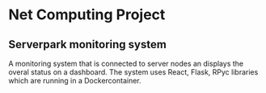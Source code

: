 # Net Computing Project

## Serverpark monitoring system

A monitoring system that is connected to server nodes an displays the overal status on a dashboard.
The system uses React, Flask, RPyc libraries which are running in a Dockercontainer.
